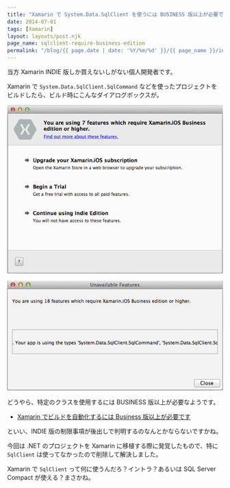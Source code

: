 ```yaml
---
title: "Xamarin で System.Data.SqlClient を使うには BUSINESS 版以上が必要です"
date: 2014-07-01
tags: [Xamarin]
layout: layouts/post.njk
page_name: sqlclient-require-business-edition
permalink: "/blog/{{ page.date | date: '%Y/%m/%d' }}/{{ page_name }}/index.html"
---
```

当方 Xamarin INDIE 版しか買えないしがない個人開発者です。
<!--more-->

Xamarin で ``System.Data.SqlClient.SqlCommand`` などを使ったプロジェクトをビルドしたら、ビルド時にこんなダイアログボックスが。

![](/img/posts/xamarin_requires_business_edition_when_using_sqlclient_01.png)

![](/img/posts/xamarin_requires_business_edition_when_using_sqlclient_02.png)

どうやら、特定のクラスを使用するには BUSINESS 版以上が必要なようです。

* [Xamarin でビルドを自動化するには Business 版以上が必要です](http://qiita.com/amay077/items/ab90c74e78dd87ba31fb)

といい、INDIE 版の制限事項が後出しで判明するのなんとかならないですかね。

今回は .NET のプロジェクトを Xamarin に移植する際に発覚したもので、特に ``SqlClient`` は使ってなかったので削除して解決しました。

Xamarin で ``SqlClient`` って何に使うんだろ？イントラ？あるいは SQL Server Compact が使える？まさかね。
